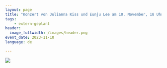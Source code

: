 ```yaml
---
layout: page
title: "Konzert von Julianna Kiss und Eunju Lee am 10. November, 18 Uhr"
tags:
    - extern-geplant
header:
  image_fullwidth: /images/header.png
event_date: 2023-11-10
language: de

---
```


<img src="/images/extern/2023-11-10.jpg"/>

